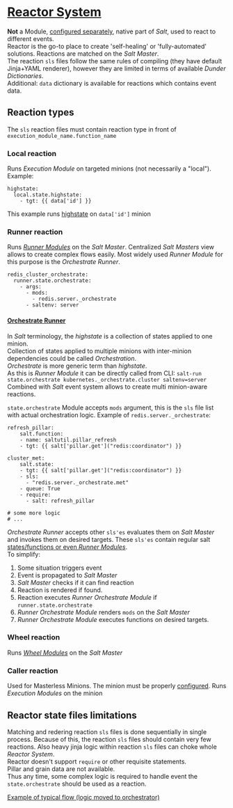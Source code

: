 # [Reactor System](https://docs.saltstack.com/en/latest/topics/reactor/index.html)
**Not** a Module, [configured separately](https://github.com/kiemlicz/util/wiki/Salt-configuration#reactor), native part
of _Salt_, used to react to different events.  
Reactor is the go-to place to create 'self-healing' or 'fully-automated' solutions. Reactions are matched on the _Salt Master_.  
The reaction `sls` files follow the same rules of compiling (they have default Jinja+YAML renderer), however they are limited in
terms of available _Dunder Dictionaries_.  
Additional: `data` dictionary is available for reactions which contains event data.

## Reaction types
The `sls` reaction files must contain reaction type in front of `execution_module_name.function_name`

### Local reaction
Runs _Execution Module_ on targeted minions (not necessarily a "local"). Example:
```
highstate:
  local.state.highstate:
    - tgt: {{ data['id'] }}
```
This example runs [highstate](https://docs.saltstack.com/en/latest/ref/modules/all/salt.modules.state.html#salt.modules.state.highstate) on `data['id']` minion

### Runner reaction
Runs [_Runner Modules_](https://docs.saltstack.com/en/latest/ref/runners/all/index.html) on the _Salt Master_. Centralized _Salt Masters_ view
allows to create complex flows easily. Most widely used _Runner Module_ for this purpose is the _Orchestrate Runner_. 
```
redis_cluster_orchestrate:
  runner.state.orchestrate:
    - args:
      - mods:
        - redis.server._orchestrate
      - saltenv: server
```

#### [Orchestrate Runner](https://docs.saltstack.com/en/latest/topics/orchestrate/orchestrate_runner.html#orchestrate-runner)
In _Salt_ terminology, the _highstate_ is a collection of states applied to one minion.  
Collection of states applied to multiple minions with inter-minion dependencies could be called _Orchestration_.  
_Orchestrate_ is more generic term than _highstate_.  
As this is _Runner Module_ it can be directly called from CLI: `salt-run state.orchestrate kubernetes._orchestrate.cluster saltenv=server`  
Combined with _Salt_ event system allows to create multi minion-aware reactions.

`state.orchestrate` Module accepts `mods` argument, this is the `sls` file list with actual orchestration logic. Example of `redis.server._orchestrate`: 
```
refresh_pillar:
    salt.function:
    - name: saltutil.pillar_refresh
    - tgt: {{ salt['pillar.get']("redis:coordinator") }}

cluster_met:
    salt.state:
    - tgt: {{ salt['pillar.get']("redis:coordinator") }}
    - sls:
      - "redis.server._orchestrate.met"
    - queue: True
    - require:
      - salt: refresh_pillar

# some more logic
# ...      
```
_Orchestrate Runner_ accepts other `sls'es` evaluates them on _Salt Master_ and invokes them on desired targets. 
These `sls'es` contain regular salt [states/functions or even _Runner Modules_](https://docs.saltstack.com/en/latest/topics/orchestrate/orchestrate_runner.html#examples).  
To simplify:
 1. Some situation triggers event
 2. Event is propagated to _Salt Master_
 3. _Salt Master_ checks if it can find reaction
 4. Reaction is rendered if found.
 5. Reaction executes _Runner Orchestrate Module_ if `runner.state.orchestrate`
 6. _Runner Orchestrate Module_ renders `mods` on the _Salt Master_
 7. _Runner Orchestrate Module_ executes functions on desired targets.

### Wheel reaction
Runs [_Wheel Modules_](https://docs.saltstack.com/en/latest/ref/wheel/all/index.html#all-salt-wheel) on the _Salt Master_

### Caller reaction
Used for Masterless Minions. The minion must be properly [configured](https://docs.saltstack.com/en/latest/ref/engines/all/salt.engines.reactor.html#module-salt.engines.reactor).
Runs _Execution Modules_ on the minion

## Reactor state files limitations
Matching and redering reaction `sls` files is done sequentially in single process. Because of this, the reaction `sls` files should contain
very few reactions. Also heavy jinja logic within reaction `sls` files can choke whole _Reactor System_.  
Reactor doesn't support `require` or other requisite statements.  
Pillar and grain data are not available.  
Thus any time, some complex logic is required to handle event the `state.orchestrate` should be used as a reaction.  

[Example of typical flow (logic moved to orchestrator)](https://docs.saltstack.com/en/latest/topics/reactor/index.html#advanced-state-system-capabilities)
